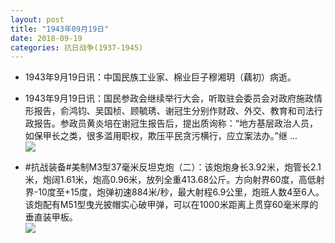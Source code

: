 ```yaml
---
layout: post
title: "1943年09月19日"
date: 2018-09-19
categories: 抗日战争(1937-1945)
---
```


<meta name="referrer" content="no-referrer" />

- 1943年9月19日讯：中国民族工业家、棉业巨子穆湘玥（藕初）病逝。 

- 1943年9月19日讯：国民参政会继续举行大会，听取驻会委员会对政府施政情形报告，俞鸿钧、吴国桢、顾毓琇、谢冠生分别作财政、外交、教育和司法行政报告。参政员黄炎培在谢冠生报告后，提出质询称：“地方基层政治人员，如保甲长之类，很多滥用职权，欺压平民贪污横行，应立案法办。”继 ... <br/><img src="https://wx3.sinaimg.cn/large/aca367d8ly1fvepsclc8aj20c809zmx7.jpg" />

- #抗战装备#美制M3型37毫米反坦克炮（二）：该炮炮身长3.92米，炮管长2.1米，炮阔1.61米，炮高0.96米，放列全重413.68公斤。方向射界60度，高低射界-10度至+15度，炮弹初速884米/秒，最大射程6.9公里，炮班人数4至6人。该炮配有M51型曳光披帽实心破甲弹，可以在1000米距离上贯穿60毫米厚的垂直装甲板。 <br/><img src="https://wx2.sinaimg.cn/large/aca367d8ly1fvembtnsf4j20g410gqe1.jpg" />

